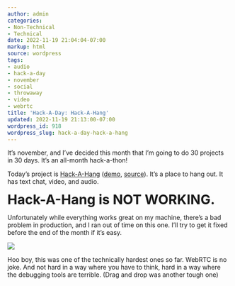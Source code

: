 ```yaml
---
author: admin
categories:
- Non-Technical
- Technical
date: 2022-11-19 21:04:04-07:00
markup: html
source: wordpress
tags:
- audio
- hack-a-day
- november
- social
- throwaway
- video
- webrtc
title: 'Hack-A-Day: Hack-A-Hang'
updated: 2022-11-19 21:13:00-07:00
wordpress_id: 918
wordpress_slug: hack-a-day-hack-a-hang
---
```

It’s november, and I’ve decided this month that I’m going to do 30 projects in 30 days. It’s an all-month hack-a-thon!

Today’s project is [Hack-A-Hang](https://tilde.za3k.com/hackaday/hang/) ([demo](https://tilde.za3k.com/hackaday/hang/), [source](https://github.com/za3k/day19_hang)). It’s a place to hang out. It has text chat, video, and audio.

<b style="font-size:30px">Hack-A-Hang is NOT WORKING.</b>

Unfortunately while everything works great on my machine, there’s a bad problem in production, and I ran out of time on this one. I’ll try to get it fixed before the end of the month if it’s easy.

[![](https://blog.za3k.com/wp-content/uploads/2022/11/screenshot-17.png)](https://tilde.za3k.com/hackaday/hang/)

Hoo boy, this was one of the technically hardest ones so far. WebRTC is no joke. And not hard in a way where you have to think, hard in a way where the debugging tools are terrible. (Drag and drop was another tough one)
